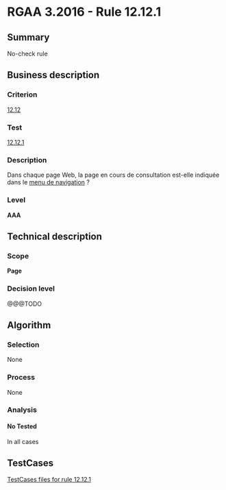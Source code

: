 # RGAA 3.2016 - Rule 12.12.1

## Summary
No-check rule


## Business description

### Criterion
[12.12](http://references.modernisation.gouv.fr/rgaa-accessibilite/criteres.html#crit-12-12)

### Test
[12.12.1](http://references.modernisation.gouv.fr/rgaa-accessibilite/criteres.html#test-12-12-1)

### Description
<div lang="fr">Dans chaque page Web, la page en cours de consultation est-elle indiqu&#xE9;e dans le <a href="http://references.modernisation.gouv.fr/rgaa-accessibilite/glossaire.html#menu-de-navigation">menu de navigation</a>&nbsp;?</div>

### Level
**AAA**


## Technical description

### Scope
**Page**

### Decision level
@@@TODO


## Algorithm

### Selection
None

### Process
None

### Analysis

#### No Tested
In all cases


##  TestCases

[TestCases files for rule 12.12.1](https://github.com/Asqatasun/Asqatasun/tree/develop/rules/rules-rgaa3.2016/src/test/resources/testcases/rgaa32016/Rgaa32016Rule121201/)


